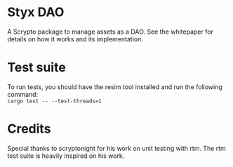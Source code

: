 # Styx DAO
A Scrypto package to manage assets as a DAO.
See the whitepaper for details on how it works and its implementation.
# Test suite
To run tests, you should have the resim tool installed and run the following command:  
`
cargo test -- --test-threads=1
`
# Credits
Special thanks to scryptonight for his work on unit testing with rtm. The rtm test suite is
heavily inspired on his work.